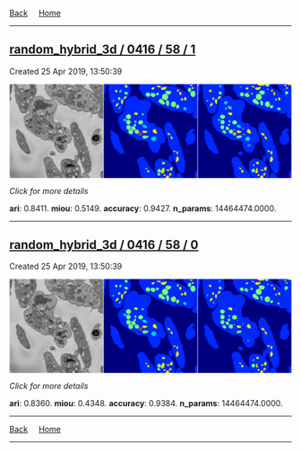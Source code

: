 
[Back](..)&nbsp;&nbsp;&nbsp;&nbsp;&nbsp;[Home](https://leapmanlab.github.io/snapshots)

---

<div class="summary"><a href="1"><h2>random_hybrid_3d / 0416 / 58 / 1</h2></a><p>Created 25 Apr 2019, 13:50:39
</p><a href="1"><img src="1/media/summary.png" align="center"></a><p>
<i>Click for more details</i>
</p></div>

**ari**: 0.8411. **miou**: 0.5149. **accuracy**: 0.9427. **n_params**: 14464474.0000. 

---

<div class="summary"><a href="0"><h2>random_hybrid_3d / 0416 / 58 / 0</h2></a><p>Created 25 Apr 2019, 13:50:39
</p><a href="0"><img src="0/media/summary.png" align="center"></a><p>
<i>Click for more details</i>
</p></div>

**ari**: 0.8360. **miou**: 0.4348. **accuracy**: 0.9384. **n_params**: 14464474.0000. 

---

[Back](..)&nbsp;&nbsp;&nbsp;&nbsp;&nbsp;[Home](https://leapmanlab.github.io/snapshots)

---